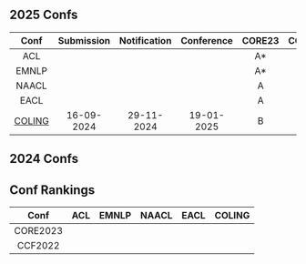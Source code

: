 
## 2025 Confs

|  Conf  | Submission    |   Notification  |   Conference  | CORE23 | CCF22 |
| :---:  |    :----:     |     :---:       |     :---:     | :---:  | :---: |
|  ACL   |               |                 |               |   A*   |   A   |
|  EMNLP |               |                 |               |   A*   |   B   |
|  NAACL |               |                 |               |   A    |   B   |
|  EACL  |               |                 |               |   A    |   -  |
| [COLING](https://coling2025.org/) | 16-09-2024 | 29-11-2024 | 19-01-2025 |  B  | B |

## 2024 Confs

## Conf Rankings
|  Conf  | ACL    |   EMNLP  |   NAACL  | EACL | COLING |
| :---:  |    :----:     |     :---:       |     :---:     | :---:  | :---: |
|  CORE2023   |               |                 |               |      |      |
|  CCF2022 |               |                 |               |      |      |
<!--stackedit_data:
eyJoaXN0b3J5IjpbLTExMjgyNzc0MDQsLTU3ODUwODU1NiwtNz
QzNjk3NjA1LDM1MjcyNzc1Niw4NjQ5MjU5MDEsLTE4NTgxNzk5
OTIsMjA3ODc2ODgxNCwtNzE1NjcyODUyLDEwODk0NDk0MjJdfQ
==
-->